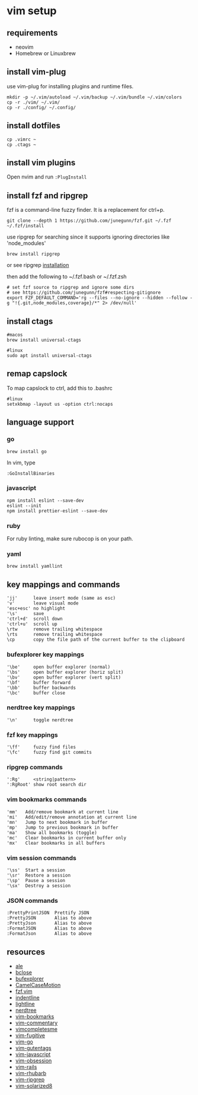 # vim setup

## requirements

* neovim
* Homebrew or Linuxbrew

## install vim-plug

use vim-plug for installing plugins and runtime files.

```shell
mkdir -p ~/.vim/autoload ~/.vim/backup ~/.vim/bundle ~/.vim/colors
cp -r ./vim/ ~/.vim/
cp -r ./config/ ~/.config/
```

## install dotfiles

```shell
cp .vimrc ~
cp .ctags ~
```

## install vim plugins
Open nvim and run `:PlugInstall`

## install fzf and ripgrep

fzf is a command-line fuzzy finder.
It is a replacement for ctrl+p.

```shell
git clone --depth 1 https://github.com/junegunn/fzf.git ~/.fzf
~/.fzf/install
```

use ripgrep for searching since it supports ignoring directories like 'node_modules'

```shell
brew install ripgrep
```

or see ripgrep [installation](https://github.com/BurntSushi/ripgrep#installation)

then add the following to ~/.fzf.bash or ~/.fzf.zsh

```shell
# set fzf source to ripgrep and ignore some dirs
# see https://github.com/junegunn/fzf#respecting-gitignore
export FZF_DEFAULT_COMMAND='rg --files --no-ignore --hidden --follow -g "!{.git,node_modules,coverage}/*" 2> /dev/null'
```

## install ctags

```shell
#macos
brew install universal-ctags

#linux
sudo apt install universal-ctags
```

## remap capslock

To map capslock to ctrl, add this to .bashrc

```shell
#linux
setxkbmap -layout us -option ctrl:nocaps
```

## language support

### go

```shell
brew install go
```

In vim, type
```
:GoInstallBinaries
```

### javascript

```shell
npm install eslint --save-dev
eslint --init
npm install prettier-eslint --save-dev
```

### ruby
For ruby linting, make sure rubocop is on your path.

### yaml

```shell
brew install yamllint
```

## key mappings and commands

```shell
'jj'      leave insert mode (same as esc)
'v'       leave visual mode
'esc+esc' no highlight
'\s'      save
'ctrl+d'  scroll down
'ctrl+u'  scroll up
\rtw      remove trailing whitespace
\rts      remove trailing whitespace
\cp       copy the file path of the current buffer to the clipboard
```

### bufexplorer key mappings

```shell
'\be'     open buffer explorer (normal)
'\bs'     open buffer explorer (horiz split)
'\bv'     open buffer explorer (vert split)
'\bf'     buffer forward
'\bb'     buffer backwards
'\bc'     buffer close
```

### nerdtree key mappings

```shell
'\n'      toggle nerdtree
```

### fzf key mappings

```shell
'\ff'     fuzzy find files
'\fc'     fuzzy find git commits
```

### ripgrep commands

```shell
':Rg'     <string|pattern>
':RgRoot' show root search dir
```

### vim bookmarks commands

```shell
'mm'   Add/remove bookmark at current line
'mi'   Add/edit/remove annotation at current line
'mn'   Jump to next bookmark in buffer
'mp'   Jump to previous bookmark in buffer
'ma'   Show all bookmarks (toggle)
'mc'   Clear bookmarks in current buffer only
'mx'   Clear bookmarks in all buffers
```

### vim session commands

```shell
'\ss'  Start a session
'\sr'  Restore a session
'\sp'  Pause a session
'\sx'  Destroy a session
```

### JSON commands

```shell
:PrettyPrintJSON  Prettify JSON
:PrettyJSON       Alias to above
:PrettyJson       Alias to above
:FormatJSON       Alias to above
:FormatJson       Alias to above
```

## resources

* [ale](https://github.com/w0rp/ale)
* [bclose](https://github.com/rbgrouleff/bclose.vim)
* [bufexplorer](https://github.com/vim-scripts/bufexplorer.zip)
* [CamelCaseMotion](https://github.com/bkad/CamelCaseMotion)
* [fzf.vim](https://github.com/junegunn/fzf.vim)
* [indentline](https://github.com/Yggdroot/indentLine)
* [lightline](https://github.com/itchyny/lightline.vim)
* [nerdtree](https://github.com/scrooloose/nerdtree)
* [vim-bookmarks](https://github.com/MattesGroeger/vim-bookmarks)
* [vim-commentary](https://github.com/tpope/vim-commentary)
* [vimcompletesme](https://github.com/ajh17/VimCompletesMe)
* [vim-fugitive](https://github.com/tpope/vim-fugitive)
* [vim-go](https://github.com/fatih/vim-go)
* [vim-gutentags](https://github.com/ludovicchabant/vim-gutentags.git)
* [vim-javascript](https://github.com/pangloss/vim-javascript)
* [vim-obsession](https://github.com/tpope/vim-obsession)
* [vim-rails](https://github.com/tpope/vim-rails)
* [vim-rhubarb](https://github.com/tpope/vim-rhubarb)
* [vim-ripgrep](https://github.com/jremmen/vim-ripgrep)
* [vim-solarized8](https://github.com/lifepillar/vim-solarized8)
